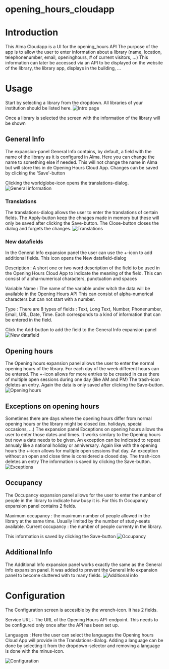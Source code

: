 # opening_hours_cloudapp

# Introduction 

This Alma Cloudapp is a UI for the opening_hours API
The purpose of the app is to allow the user to enter information about a library (name, location, telephonenumber, email, openinghours, # of current visitors, ...)
This information can later be accessed via an API to be displayed on the website of the library, the library app, displays in the building, ...

# Usage
Start by selecting a library from the dropdown. All libraries of your institution should be listed here.
![Intro page](https://github.com/libis/opening_hours_cloudapp/blob/main/cloudapp/docs/main.png)

Once a library is selected the screen with the information of the library will be shown
## General Info
The expansion-panel General Info contains, by default, a field with the name of the library as it is configured in Alma. Here you can change the name to something else if needed. This will not change the name in Alma but will store this in de Opening Hours Cloud App. Changes can be saved by clicking the 'Save'-button

Clicking the worldglobe-icon opens the translations-dialog.
![General information](https://github.com/libis/opening_hours_cloudapp/blob/main/cloudapp/docs/edit.png)

### Translations
The translations-dialog allows the user to enter the translations of certain fields. The Apply-button keep the chnages made in memory but these will only be saved after clicking the Save-button. The Close-button closes the dialog and forgets the changes.
![Translations](https://github.com/libis/opening_hours_cloudapp/blob/main/cloudapp/docs/translate.png)


### New datafields
In the General Info expansion panel the user can use the +-icon to add additional fields. This icon opens the New datafield-dialog

Description : A short one or two word description of the field to be used in the Opening Hours Cloud App to indicate the meaning of the field.
This can consist of alpha-numerical characters, punctuation and spaces

Variable Name : The name of the variable under witch the data will be available in the Opening Hours API
This can consist of alpha-numerical characters but can not start with a number.

Type : There are 8 types of fields : Text, Long Text, Number, Phonenumber, Email, URL, Date, Time. Each corresponds to a kind of information that can be entered in the field. 

Click the Add-button to add the field to the General Info expansion panel
![New datafield](https://github.com/libis/opening_hours_cloudapp/blob/main/cloudapp/docs/new.png)

## Opening hours
The Opening hours expansion panel allows the user to enter the normal opening hours of the library. For each day of the week different hours can be entered. The +-icon allows for more entries to be created in case there of multiple open sessions during one day (like AM and PM)
The trash-icon deletes an entry.
Again the data is only saved after clicking the Save-button.
![Opening hours](https://github.com/libis/opening_hours_cloudapp/blob/main/cloudapp/docs/opening.png)

## Exceptions on opening hours
Sometimes there are days where the opening hours differ from normal opening hours or the library might be closed (ex. holidays, special occasions, ...)
The expansion panel Exceptions on opening hours allows the user to enter those dates and times.
It works similary to the Opening hours but now a date needs to be given.
An exception can be indicated to repeat annualy like a national holiday or anniversary. Again like with the opening hours the +-icon allows for multiple open sessions that day. An exception without an open and close time is considered a closed day.
The trash-icon deletes an entry
The information is saved by clicking the Save-button.
![Exceptions](https://github.com/libis/opening_hours_cloudapp/blob/main/cloudapp/docs/exceptions.png)

## Occupancy
The Occupancy expansion panel allows for the user to enter the number of people in the library to indicate how busy it is.
For this th Occupancy expansion panel contains 2 fields.

Maximum occupancy : the maximum number of people allowed in the library at the same time. Usually limited by the number of study-seats available.
Current occupancy : the number of people currenty in the library.

This information is saved by clicking the Save-button
![Occupancy](https://github.com/libis/opening_hours_cloudapp/blob/main/cloudapp/docs/occupancy.png)

## Additional Info
The Additional Info expansion panel works exactly the same as the General Info expansion panel. It was added to prevent the General Info expansion panel to become cluttered with to many fields.
![Additional info](https://github.com/libis/opening_hours_cloudapp/blob/main/cloudapp/docs/additional.png)

# Configuration
The Configuration screen is accesible by the wrench-icon.
It has 2 fields.

Service URL : The URL of the Opening Hours API-endpoint. This needs to be configured only once after the API has been set up.

Languages : Here the user can select the languages the Opening hours Cloud App will provide in the Translations-dialog. Adding a language can be done by selecting it from the dropdown-selector and removing a language is done with the minus-icon.

![Configuration](https://github.com/libis/opening_hours_cloudapp/blob/main/cloudapp/docs/configuration.png)

